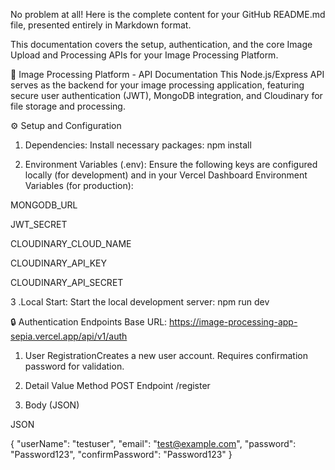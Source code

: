 No problem at all! Here is the complete content for your GitHub README.md file, presented entirely in Markdown format.

This documentation covers the setup, authentication, and the core Image Upload and Processing APIs for your Image Processing Platform.

📄 Image Processing Platform - API Documentation
This Node.js/Express API serves as the backend for your image processing application, featuring secure user authentication (JWT), MongoDB integration, and Cloudinary for file storage and processing.

⚙️ Setup and Configuration
 1. Dependencies: Install necessary packages: npm install

 2. Environment Variables (.env): Ensure the following keys are configured locally (for development) and in your Vercel Dashboard Environment Variables (for production):

   MONGODB_URL

  JWT_SECRET

  CLOUDINARY_CLOUD_NAME

  CLOUDINARY_API_KEY

  CLOUDINARY_API_SECRET

3 .Local Start: Start the local development server: npm run dev 

🔒 Authentication Endpoints
Base URL: https://image-processing-app-sepia.vercel.app/api/v1/auth

1. User RegistrationCreates a new user account. Requires confirmation password for validation.
2. Detail Value
   Method  POST
   Endpoint /register

4. Body (JSON)

JSON

{
  "userName": "testuser",
  "email": "test@example.com",
  "password": "Password123",
  "confirmPassword": "Password123" 
}
